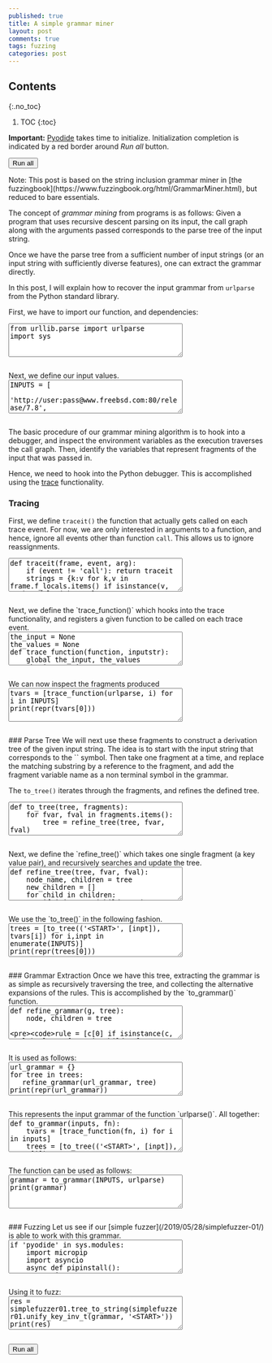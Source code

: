 ```yaml
---
published: true
title: A simple grammar miner
layout: post
comments: true
tags: fuzzing
categories: post
---
```


## Contents
{:.no_toc}

1. TOC
{:toc}

<script src="/resources/pyodide/full/3.9/pyodide.js"></script>
<link rel="stylesheet" type="text/css" media="all" href="/resources/skulpt/css/codemirror.css">
<link rel="stylesheet" type="text/css" media="all" href="/resources/skulpt/css/solarized.css">
<link rel="stylesheet" type="text/css" media="all" href="/resources/skulpt/css/env/editor.css">

<script src="/resources/skulpt/js/codemirrorepl.js" type="text/javascript"></script>
<script src="/resources/skulpt/js/python.js" type="text/javascript"></script>
<script src="/resources/pyodide/js/env/editor.js" type="text/javascript"></script>

**Important:** [Pyodide](https://pyodide.readthedocs.io/en/latest/) takes time to initialize.
Initialization completion is indicated by a red border around *Run all* button.
<form name='python_run_form'>
<button type="button" name="python_run_all">Run all</button>
</form>
Note: This post is based on the string inclusion grammar miner in
[the fuzzingbook](https://www.fuzzingbook.org/html/GrammarMiner.html),
but reduced to bare essentials.

The concept of _grammar mining_ from programs is as follows: Given a program that
uses recursive descent parsing on its input, the call graph along with the
arguments passed corresponds to the parse tree of the input string.

Once we have the parse tree from a sufficient number of input strings (or an
input string with sufficiently diverse features), one can extract the grammar
directly.

In this post, I will explain how to recover the input grammar from `urlparse`
from the Python standard library.

First, we have to import our function, and dependencies:

<!--
############
from urllib.parse import urlparse
import sys

############
-->
<form name='python_run_form'>
<textarea cols="40" rows="4" name='python_edit'>
from urllib.parse import urlparse
import sys
</textarea><br />
<pre class='Output' name='python_output'></pre>
<div name='python_canvas'></div>
</form>
Next, we define our input values.

<!--
############
INPUTS = [
    'http://user:pass@www.freebsd.com:80/release/7.8',
    'https://www.microsoft.com/windows/2000',
    'http://www.fuzzing.info:8080/app?search=newterm#ref2',
]

############
-->
<form name='python_run_form'>
<textarea cols="40" rows="4" name='python_edit'>
INPUTS = [
    &#x27;http://user:pass@www.freebsd.com:80/release/7.8&#x27;,
    &#x27;https://www.microsoft.com/windows/2000&#x27;,
    &#x27;http://www.fuzzing.info:8080/app?search=newterm#ref2&#x27;,
]
</textarea><br />
<pre class='Output' name='python_output'></pre>
<div name='python_canvas'></div>
</form>
The basic procedure of our grammar mining algorithm is to hook into a debugger,
and inspect the environment variables as the execution traverses the call graph.
Then, identify the variables that represent fragments of the input that was
passed in.

Hence, we need to hook into the Python debugger. This is accomplished using the
[trace](https://docs.python.org/3/library/sys.html#sys.settrace) functionality.
### Tracing
First, we define `traceit()` the function that actually gets called on each
trace event. For now, we are only interested in arguments to a function, and
hence, ignore all events other than function `call`. This allows us to ignore
reassignments.

<!--
############
def traceit(frame, event, arg):
    if (event != 'call'): return traceit
    strings = {k:v for k,v in frame.f_locals.items() if isinstance(v, str) and len(v) >= 2}
    for var, value in strings.items():
        if value not in the_input: continue
        if var in the_values: continue
        the_values[var] = value
    return traceit


############
-->
<form name='python_run_form'>
<textarea cols="40" rows="4" name='python_edit'>
def traceit(frame, event, arg):
    if (event != &#x27;call&#x27;): return traceit
    strings = {k:v for k,v in frame.f_locals.items() if isinstance(v, str) and len(v) &gt;= 2}
    for var, value in strings.items():
        if value not in the_input: continue
        if var in the_values: continue
        the_values[var] = value
    return traceit
</textarea><br />
<pre class='Output' name='python_output'></pre>
<div name='python_canvas'></div>
</form>
Next, we define the `trace_function()` which hooks into the trace functionality,
and registers a given function to be called on each trace event.

<!--
############
the_input = None
the_values = None
def trace_function(function, inputstr):
    global the_input, the_values
    the_input = inputstr
    the_values = {}

    old_trace = sys.gettrace()
    sys.settrace(traceit)
    function(the_input)
    sys.settrace(old_trace)
    return the_values

############
-->
<form name='python_run_form'>
<textarea cols="40" rows="4" name='python_edit'>
the_input = None
the_values = None
def trace_function(function, inputstr):
    global the_input, the_values
    the_input = inputstr
    the_values = {}

    old_trace = sys.gettrace()
    sys.settrace(traceit)
    function(the_input)
    sys.settrace(old_trace)
    return the_values
</textarea><br />
<pre class='Output' name='python_output'></pre>
<div name='python_canvas'></div>
</form>
We can now inspect the fragments produced

<!--
############
tvars = [trace_function(urlparse, i) for i in INPUTS]
print(repr(tvars[0]))

############
-->
<form name='python_run_form'>
<textarea cols="40" rows="4" name='python_edit'>
tvars = [trace_function(urlparse, i) for i in INPUTS]
print(repr(tvars[0]))
</textarea><br />
<pre class='Output' name='python_output'></pre>
<div name='python_canvas'></div>
</form>
### Parse Tree
We will next use these fragments to construct a derivation tree of the given
input string. The idea is to start with the input string that corresponds to the
`<START>` symbol. Then take one fragment at a time, and replace the matching
substring by a reference to the fragment, and add the fragment variable name as
a non terminal symbol in the grammar.

The `to_tree()` iterates through the fragments, and refines the defined tree.

<!--
############
def to_tree(tree, fragments):
    for fvar, fval in fragments.items():
        tree = refine_tree(tree, fvar, fval)
    return tree

############
-->
<form name='python_run_form'>
<textarea cols="40" rows="4" name='python_edit'>
def to_tree(tree, fragments):
    for fvar, fval in fragments.items():
        tree = refine_tree(tree, fvar, fval)
    return tree
</textarea><br />
<pre class='Output' name='python_output'></pre>
<div name='python_canvas'></div>
</form>
Next, we define the `refine_tree()` which takes one single fragment (a key value
pair), and recursively searches and update the tree.

<!--
############
def refine_tree(tree, fvar, fval):
    node_name, children = tree
    new_children = []
    for child in children:
        if isinstance(child, str):
            pos = child.find(fval)
            if pos == -1:
                new_children.append(child)
            else:
                frags = child[0:pos], ("<%s>" % fvar, [fval]), child[pos + len(fval):]
                for f in frags:
                    if not f: continue
                    new_children.append(f)
        else:
            nchild = refine_tree(child, fvar, fval)
            new_children.append(nchild)

    return (node_name, new_children)

############
-->
<form name='python_run_form'>
<textarea cols="40" rows="4" name='python_edit'>
def refine_tree(tree, fvar, fval):
    node_name, children = tree
    new_children = []
    for child in children:
        if isinstance(child, str):
            pos = child.find(fval)
            if pos == -1:
                new_children.append(child)
            else:
                frags = child[0:pos], (&quot;&lt;%s&gt;&quot; % fvar, [fval]), child[pos + len(fval):]
                for f in frags:
                    if not f: continue
                    new_children.append(f)
        else:
            nchild = refine_tree(child, fvar, fval)
            new_children.append(nchild)

    return (node_name, new_children)
</textarea><br />
<pre class='Output' name='python_output'></pre>
<div name='python_canvas'></div>
</form>
We use the `to_tree()` in the following fashion.

<!--
############
trees = [to_tree(('<START>', [inpt]), tvars[i]) for i,inpt in enumerate(INPUTS)]
print(repr(trees[0]))

############
-->
<form name='python_run_form'>
<textarea cols="40" rows="4" name='python_edit'>
trees = [to_tree((&#x27;&lt;START&gt;&#x27;, [inpt]), tvars[i]) for i,inpt in enumerate(INPUTS)]
print(repr(trees[0]))
</textarea><br />
<pre class='Output' name='python_output'></pre>
<div name='python_canvas'></div>
</form>
### Grammar Extraction
Once we have this tree, extracting the grammar is as simple as recursively
traversing the tree, and collecting the alternative expansions of the rules.
This is accomplished by the `to_grammar()` function.

<!--
############
def refine_grammar(g, tree):
    node, children = tree

    rule = [c[0] if isinstance(c, tuple) else c for c in children]

    if node not in g: g[node] = set()
    g[node].add(tuple(rule))

    for c in children:
        if not isinstance(c, tuple): continue
        refine_grammar(g, c)

############
-->
<form name='python_run_form'>
<textarea cols="40" rows="4" name='python_edit'>
def refine_grammar(g, tree):
    node, children = tree

    rule = [c[0] if isinstance(c, tuple) else c for c in children]

    if node not in g: g[node] = set()
    g[node].add(tuple(rule))

    for c in children:
        if not isinstance(c, tuple): continue
        refine_grammar(g, c)
</textarea><br />
<pre class='Output' name='python_output'></pre>
<div name='python_canvas'></div>
</form>
It is used as follows:

<!--
############
url_grammar = {}
for tree in trees:
   refine_grammar(url_grammar, tree)
print(repr(url_grammar))

############
-->
<form name='python_run_form'>
<textarea cols="40" rows="4" name='python_edit'>
url_grammar = {}
for tree in trees:
   refine_grammar(url_grammar, tree)
print(repr(url_grammar))
</textarea><br />
<pre class='Output' name='python_output'></pre>
<div name='python_canvas'></div>
</form>
This represents the input grammar of the function `urlparse()`.
All together:

<!--
############
def to_grammar(inputs, fn):
    tvars = [trace_function(fn, i) for i in inputs]
    trees = [to_tree(('<START>', [inpt]), tvars[i])
             for i,inpt in enumerate(inputs)]
    my_grammar = {}
    for tree in trees:
        refine_grammar(my_grammar, tree)
    return {k:[r for r in my_grammar[k]] for k in my_grammar}

############
-->
<form name='python_run_form'>
<textarea cols="40" rows="4" name='python_edit'>
def to_grammar(inputs, fn):
    tvars = [trace_function(fn, i) for i in inputs]
    trees = [to_tree((&#x27;&lt;START&gt;&#x27;, [inpt]), tvars[i])
             for i,inpt in enumerate(inputs)]
    my_grammar = {}
    for tree in trees:
        refine_grammar(my_grammar, tree)
    return {k:[r for r in my_grammar[k]] for k in my_grammar}
</textarea><br />
<pre class='Output' name='python_output'></pre>
<div name='python_canvas'></div>
</form>
The function can be used as follows:

<!--
############
grammar = to_grammar(INPUTS, urlparse)
print(grammar)

############
-->
<form name='python_run_form'>
<textarea cols="40" rows="4" name='python_edit'>
grammar = to_grammar(INPUTS, urlparse)
print(grammar)
</textarea><br />
<pre class='Output' name='python_output'></pre>
<div name='python_canvas'></div>
</form>
### Fuzzing
Let us see if our [simple fuzzer](/2019/05/28/simplefuzzer-01/) is able
to work with this grammar.

<!--
############
if 'pyodide' in sys.modules:
    import micropip
    import asyncio
    async def pipinstall():
        await micropip.install('/py/moduleloader-0.1.0-py3-none-any.whl')
    loop = asyncio.get_event_loop()
    loop.run_until_complete(pipinstall())
import moduleloader
moduleloader.Importer(['notebooks/2019-05-28-simplefuzzer-01.py'])
import simplefuzzer01

############
-->
<form name='python_run_form'>
<textarea cols="40" rows="4" name='python_edit'>
if &#x27;pyodide&#x27; in sys.modules:
    import micropip
    import asyncio
    async def pipinstall():
        await micropip.install(&#x27;/py/moduleloader-0.1.0-py3-none-any.whl&#x27;)
    loop = asyncio.get_event_loop()
    loop.run_until_complete(pipinstall())
import moduleloader
moduleloader.Importer([&#x27;notebooks/2019-05-28-simplefuzzer-01.py&#x27;])
import simplefuzzer01
</textarea><br />
<pre class='Output' name='python_output'></pre>
<div name='python_canvas'></div>
</form>
Using it to fuzz:

<!--
############
res = simplefuzzer01.tree_to_string(simplefuzzer01.unify_key_inv_t(grammar, '<START>'))
print(res)

############
-->
<form name='python_run_form'>
<textarea cols="40" rows="4" name='python_edit'>
res = simplefuzzer01.tree_to_string(simplefuzzer01.unify_key_inv_t(grammar, &#x27;&lt;START&gt;&#x27;))
print(res)
</textarea><br />
<pre class='Output' name='python_output'></pre>
<div name='python_canvas'></div>
</form>

<form name='python_run_form'>
<button type="button" name="python_run_all">Run all</button>
</form>
